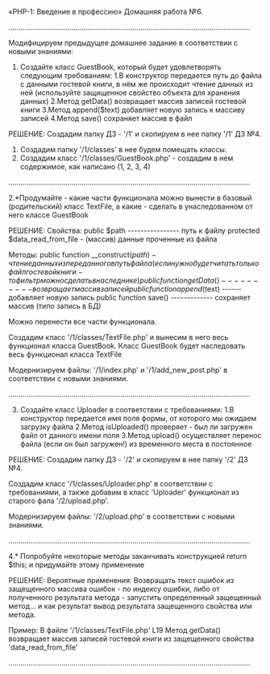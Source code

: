 «PHP-1: Введение в профессию» 
Домашняя работа №6.

.......................................................................................................................

Модифицируем предыдущее домашнее задание в соответствии с новыми знаниями:

1. Создайте класс GuestBook, который будет удовлетворять следующим требованиям:
    1.В конструктор передается путь до файла с данными гостевой книги, в нём же происходит чтение данных 
      из ней (используйте защищенное свойство объекта для хранения данных)
    2.Метод getData() возвращает массив записей гостевой книги
    3.Метод append($text) добавляет новую запись к массиву записей
    4.Метод save() сохраняет массив в файл

РЕШЕНИЕ:
Создадим папку ДЗ - '/1' и скопируем в нее папку '/1' ДЗ №4.

1. Создадим папку '/1/classes' в нее будем помещать классы.
2. Создадим класс '/1/classes/GuestBook.php' - создадим в нем содержимое, как написано (1, 2, 3, 4)

.......................................................................................................................

2.*Продумайте - какие части функционала можно вынести в базовый (родительский) класс TextFile, 
   а какие - сделать в унаследованном от него классе GuestBook

РЕШЕНИЕ:
Свойства:
public    $path ---------------- путь к файлу
protected $data_read_from_file - (массив) данные проченные из файла

Методы:
public function __construct($path) - чтение данных из переданного в путь файла 
                                     (если нужно будет читать только файл гостевой книги - то фильтр можно сделать в наследнике)
public function getData() ---------- возвращает массив записей
public function append($text) ------ добавляет новую запись
public function save() ------------- сохраняет массив (типо запись в БД)

Можно перенести все части функционала.

Создадим класс '/1/classes/TextFile.php' и вынесим в него весь функционал класса GuestBook.
Класс GuestBook будет наследовать весь функционал класса TextFile

Модернизируем файлы: '/1/index.php' и '/1/add_new_post.php' в соответствии с новыми знаниями.

.......................................................................................................................

3. Создайте класс Uploader в соответствии с требованиями:
    1.В конструктор передается имя поля формы, от которого мы ожидаем загрузку файла
    2.Метод isUploaded() проверяет - был ли загружен файл от данного имени поля
    3.Метод upload() осуществляет перенос файла (если он был загружен!) из временного места в постоянное

РЕШЕНИЕ:
Создадим папку ДЗ - '/2' и скопируем в нее папку '/2' ДЗ №4.

Создадим класс '/1/classes/Uploader.php' в соответствии с требованиями, а также
добавим в класс 'Uploader' функционал из старого фала '/2/upload.php'.

Модернизируем файлы: '/2/upload.php' в соответствии с новыми знаниями.

.......................................................................................................................

4.* Попробуйте некоторые методы заканчивать конструкцией return $this; и придумайте этому применение

РЕШЕНИЕ:
Вероятные применения:
Возвращать текст ошибок из защещенного массива ошибок - по индексу ошибки,
либо от полученного результата метода - запустить определенный защещенный метод...
и как результат вывод результата защещенного свойства или метода.

Пример:
В файле '/1/classes/TextFile.php' L19
Метод getData() возвращает массив записей гостевой книги из защещенного свойства 'data_read_from_file'

.......................................................................................................................